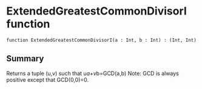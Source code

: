 # ExtendedGreatestCommonDivisorI function

`function ExtendedGreatestCommonDivisorI(a : Int, b : Int) : (Int, Int)`

## Summary
Returns a tuple (u,v) such that u*a+v*b=GCD(a,b)
Note: GCD is always positive except that GCD(0,0)=0.
